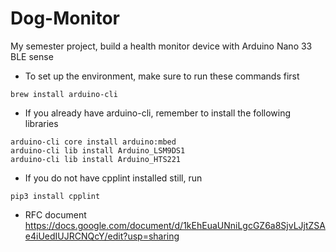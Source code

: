 # Dog-Monitor
My semester project, build a health monitor device with Arduino Nano 33 BLE sense

* To set up the environment, make sure to run these commands first
```shell
brew install arduino-cli
```

* If you already have arduino-cli, remember to install the following libraries
```shell
arduino-cli core install arduino:mbed
arduino-cli lib install Arduino_LSM9DS1
arduino-cli lib install Arduino_HTS221
```

* If you do not have cpplint installed still, run
```shell
pip3 install cpplint
```

* RFC document
https://docs.google.com/document/d/1kEhEuaUNniLgcGZ6a8SjvLJjtZSAe4iUedIUJRCNQcY/edit?usp=sharing
